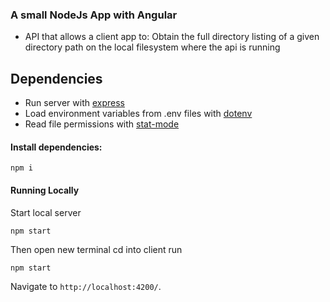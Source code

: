 
### A small NodeJs App with Angular

 - API that allows a client app to: Obtain the full directory listing of a given directory path on the local filesystem where the api is running

## Dependencies

- Run server with  [express](https://expressjs.com/)
- Load environment variables from .env files with [dotenv](https://github.com/motdotla/dotenv)
- Read file permissions with [stat-mode](https://github.com/TooTallNate/stat-mode)


#### Install dependencies:

```
npm i
```


#### Running Locally

Start local server

```
npm start

```
Then open new terminal cd into client
run 

`npm start` 

Navigate to `http://localhost:4200/`.
